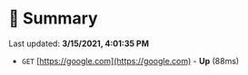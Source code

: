 # 📖 Summary
Last updated: **3/15/2021, 4:01:35 PM**

- `GET` [https://google.com](https://google.com) - **Up** (88ms)
